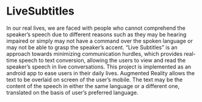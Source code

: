 # LiveSubtitles

In our real lives, we are faced with people who cannot comprehend the speaker’s speech due to different reasons such as they may be hearing impaired or simply may not have a command over the spoken language or may not be able to grasp the speaker’s accent. “Live Subtitles” is an approach towards minimizing communication hurdles, which provides real-time speech to text conversion, allowing the users to view and read the speaker’s speech in live conversations. This project is implemented as an android app to ease users in their daily lives. Augmented Reality allows the text to be overlaid on screen of the user’s mobile. The text may be the content of the speech in either the same language or a different one, translated on the basis of user’s preferred language.
